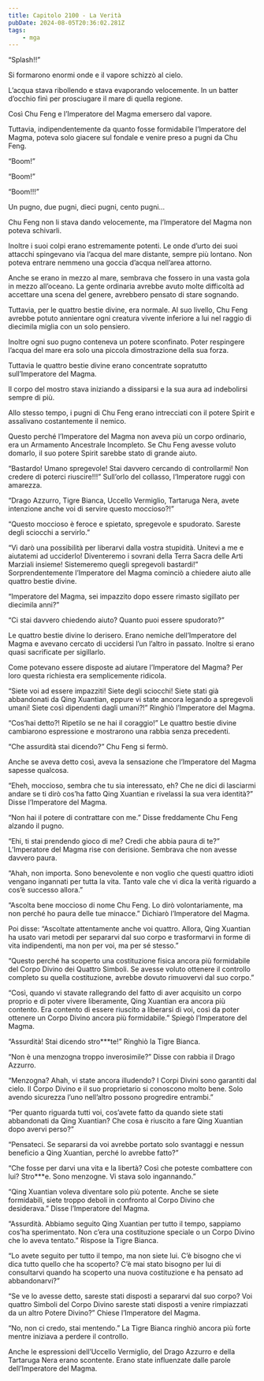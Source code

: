 ```yaml
---
title: Capitolo 2100 - La Verità
pubDate: 2024-08-05T20:36:02.281Z
tags:
    - mga
---
```



“Splash!!”

Si formarono enormi onde e il vapore schizzò al cielo.

L’acqua stava ribollendo e stava evaporando velocemente. In un batter d’occhio finì per prosciugare il mare di quella regione.

Così Chu Feng e l’Imperatore del Magma emersero dal vapore.

Tuttavia, indipendentemente da quanto fosse formidabile l’Imperatore del Magma, poteva solo giacere sul fondale e venire preso a pugni da Chu Feng.

“Boom!”

“Boom!”

“Boom!!!”

Un pugno, due pugni, dieci pugni, cento pugni…

Chu Feng non li stava dando velocemente, ma l’Imperatore del Magma non poteva schivarli.

Inoltre i suoi colpi erano estremamente potenti. Le onde d’urto dei suoi attacchi spingevano via l’acqua del mare distante, sempre più lontano. Non poteva entrare nemmeno una goccia d’acqua nell’area attorno.

Anche se erano in mezzo al mare, sembrava che fossero in una vasta gola in mezzo all’oceano. La gente ordinaria avrebbe avuto molte difficoltà ad accettare una scena del genere, avrebbero pensato di stare sognando.

Tuttavia, per le quattro bestie divine, era normale. Al suo livello, Chu Feng avrebbe potuto annientare ogni creatura vivente inferiore a lui nel raggio di diecimila miglia con un solo pensiero.

Inoltre ogni suo pugno conteneva un potere sconfinato. Poter respingere l’acqua del mare era solo una piccola dimostrazione della sua forza.

Tuttavia le quattro bestie divine erano concentrate sopratutto sull’Imperatore del Magma.

Il corpo del mostro stava iniziando a dissiparsi e la sua aura ad indebolirsi sempre di più.

Allo stesso tempo, i pugni di Chu Feng erano intrecciati con il potere Spirit e assalivano costantemente il nemico.

Questo perché l’Imperatore del Magma non aveva più un corpo ordinario, era un Armamento Ancestrale Incompleto. Se Chu Feng avesse voluto domarlo, il suo potere Spirit sarebbe stato di grande aiuto.

“Bastardo! Umano spregevole! Stai davvero cercando di controllarmi! Non credere di poterci riuscire!!!” Sull’orlo del collasso, l’Imperatore ruggì con amarezza.

“Drago Azzurro, Tigre Bianca, Uccello Vermiglio, Tartaruga Nera, avete intenzione anche voi di servire questo moccioso?!”

“Questo moccioso è feroce e spietato, spregevole e spudorato. Sareste degli sciocchi a servirlo.”

“Vi darò una possibilità per liberarvi dalla vostra stupidità. Unitevi a me e aiutatemi ad ucciderlo! Diventeremo i sovrani della Terra Sacra delle Arti Marziali insieme! Sistemeremo quegli spregevoli bastardi!” Sorprendentemente l’Imperatore del Magma cominciò a chiedere aiuto alle quattro bestie divine.

“Imperatore del Magma, sei impazzito dopo essere rimasto sigillato per diecimila anni?”

“Ci stai davvero chiedendo aiuto? Quanto puoi essere spudorato?”

Le quattro bestie divine lo derisero. Erano nemiche dell’Imperatore del Magma e avevano cercato di uccidersi l’un l’altro in passato. Inoltre si erano quasi sacrificate per sigillarlo.

Come potevano essere disposte ad aiutare l’Imperatore del Magma? Per loro questa richiesta era semplicemente ridicola.

“Siete voi ad essere impazziti! Siete degli sciocchi! Siete stati già abbandonati da Qing Xuantian, eppure vi state ancora legando a spregevoli umani! Siete così dipendenti dagli umani?!” Ringhiò l’Imperatore del Magma.

“Cos’hai detto?! Ripetilo se ne hai il coraggio!” Le quattro bestie divine cambiarono espressione e mostrarono una rabbia senza precedenti.

“Che assurdità stai dicendo?” Chu Feng si fermò.

Anche se aveva detto così, aveva la sensazione che l’Imperatore del Magma sapesse qualcosa.

“Eheh, moccioso, sembra che tu sia interessato, eh? Che ne dici di lasciarmi andare se ti dirò cos’ha fatto Qing Xuantian e rivelassi la sua vera identità?” Disse l’Imperatore del Magma.

“Non hai il potere di contrattare con me.” Disse freddamente Chu Feng alzando il pugno.

“Ehi, ti stai prendendo gioco di me? Credi che abbia paura di te?” L’Imperatore del Magma rise con derisione. Sembrava che non avesse davvero paura.

“Ahah, non importa. Sono benevolente e non voglio che questi quattro idioti vengano ingannati per tutta la vita. Tanto vale che vi dica la verità riguardo a cos’è successo allora.”

“Ascolta bene moccioso di nome Chu Feng. Lo dirò volontariamente, ma non perché ho paura delle tue minacce.” Dichiarò l’Imperatore del Magma.

Poi disse: “Ascoltate attentamente anche voi quattro. Allora, Qing Xuantian ha usato vari metodi per separarvi dal suo corpo e trasformarvi in forme di vita indipendenti, ma non per voi, ma per sé stesso.”

“Questo perché ha scoperto una costituzione fisica ancora più formidabile del Corpo Divino dei Quattro Simboli. Se avesse voluto ottenere il controllo completo su quella costituzione, avrebbe dovuto rimuovervi dal suo corpo.”

“Così, quando vi stavate rallegrando del fatto di aver acquisito un corpo proprio e di poter vivere liberamente, Qing Xuantian era ancora più contento. Era contento di essere riuscito a liberarsi di voi, così da poter ottenere un Corpo Divino ancora più formidabile.” Spiegò l’Imperatore del Magma.

“Assurdità! Stai dicendo stro***te!” Ringhiò la Tigre Bianca.

“Non è una menzogna troppo inverosimile?” Disse con rabbia il Drago Azzurro.

“Menzogna? Ahah, vi state ancora illudendo? I Corpi Divini sono garantiti dal cielo. Il Corpo Divino e il suo proprietario si conoscono molto bene. Solo avendo sicurezza l’uno nell’altro possono progredire entrambi.”

“Per quanto riguarda tutti voi, cos’avete fatto da quando siete stati abbandonati da Qing Xuantian? Che cosa è riuscito a fare Qing Xuantian dopo avervi perso?”

“Pensateci. Se separarsi da voi avrebbe portato solo svantaggi e nessun beneficio a Qing Xuantian, perché lo avrebbe fatto?”

“Che fosse per darvi una vita e la libertà? Così che poteste combattere con lui? Stro***e. Sono menzogne. Vi stava solo ingannando.”

“Qing Xuantian voleva diventare solo più potente. Anche se siete formidabili, siete troppo deboli in confronto al Corpo Divino che desiderava.” Disse l’Imperatore del Magma.

“Assurdità. Abbiamo seguito Qing Xuantian per tutto il tempo, sappiamo cos’ha sperimentato. Non c’era una costituzione speciale o un Corpo Divino che lo aveva tentato.” Rispose la Tigre Bianca.

“Lo avete seguito per tutto il tempo, ma non siete lui. C’è bisogno che vi dica tutto quello che ha scoperto? C’è mai stato bisogno per lui di consultarvi quando ha scoperto una nuova costituzione e ha pensato ad abbandonarvi?”

“Se ve lo avesse detto, sareste stati disposti a separarvi dal suo corpo? Voi quattro Simboli del Corpo Divino sareste stati disposti a venire rimpiazzati da un altro Potere Divino?” Chiese l’Imperatore del Magma.

“No, non ci credo, stai mentendo.” La Tigre Bianca ringhiò ancora più forte mentre iniziava a perdere il controllo.

Anche le espressioni dell’Uccello Vermiglio, del Drago Azzurro e della Tartaruga Nera erano scontente. Erano state influenzate dalle parole dell’Imperatore del Magma.



